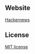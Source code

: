 ## Website

[Hackernews](http://www.robbertluit.be)

## License

[MIT license](http://opensource.org/licenses/MIT)
